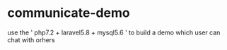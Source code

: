 # communicate-demo
use the ' php7.2 + laravel5.8 + mysql5.6 ' to build a demo which user can chat with orhers
